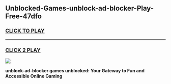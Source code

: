 
## Unblocked-Games-unblock-ad-blocker-Play-Free-47dfo
<h3>
<a href="https://premium76.site?title=unblock-ad-blocker&ref=20M">CLICK TO PLAY</a></h3>
<hr>

<h3>
<a href="https://premium76.site?title=unblock-ad-blocker&ref=20M">CLICK 2 PLAY</a>
  
</h3>

<a href="https://premium76.site?title=unblock-ad-blocker&ref=19M"><img src="https://clearcache.store/games.png"></a>


**unblock-ad-blocker games unblocked: Your Gateway to Fun and Accessible Online Gaming**
